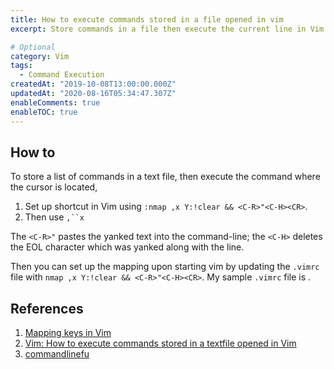 ```yaml
---
title: How to execute commands stored in a file opened in vim
excerpt: Store commands in a file then execute the current line in Vim

# Optional
category: Vim
tags: 
  - Command Execution
createdAt: "2019-10-08T13:00:00.000Z"
updatedAt: "2020-08-16T05:34:47.307Z"
enableComments: true
enableTOC: true
---
```


## How to

To store a list of commands in a text file, then execute the command where the cursor is located,

1. Set up shortcut in Vim using `:nmap ,x Y:!clear && <C-R>"<C-H><CR>`.
2. Then use `,``x`

The `<C-R>"` pastes the yanked text into the command-line; the `<C-H>` deletes the EOL character which was yanked along with the line.

Then you can set up the mapping upon starting vim by updating the `.vimrc` file with
`nmap ,x Y:!clear && <C-R>"<C-H><CR>`. My sample `.vimrc` file is .

## References

1. [Mapping keys in Vim](https://vim.fandom.com/wiki/Mapping_keys_in_Vim_-_Tutorial_(Part_1))
2. [Vim: How to execute commands stored in a textfile opened in Vim](https://superuser.com/questions/125272/vim-how-to-execute-commands-stored-in-a-textfile-opened-in-vim)
3. [commandlinefu](https://www.commandlinefu.com/commands/browse)
